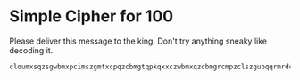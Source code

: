 # Simple Cipher for 100

Please deliver this message to the king. Don't try anything sneaky like decoding it.

```
cloumxsqzsgwbmxpcimszgmtxcpqzcbmgtqpkqxxczwbmxqzcbmgrcmpzclszgubqqrmrdcpxcszgxcsz
```
